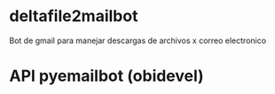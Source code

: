 # deltafile2mailbot
Bot de gmail para manejar descargas de archivos x correo electronico 
# API pyemailbot (obidevel) 
   ``` 
   
